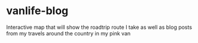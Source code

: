 # vanlife-blog
Interactive map that will show the roadtrip route I take as well as blog posts from my travels around the country in my pink van
